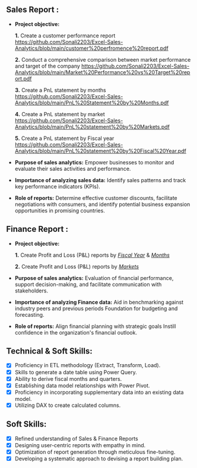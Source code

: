 ## Sales Report :


- **Project objective:** 

    **1.** Create a customer performance report https://github.com/Sonali2203/Excel-Sales-Analytics/blob/main/customer%20perfromence%20report.pdf
  
    **2.** Conduct a comprehensive comparison between market performance and target of the company https://github.com/Sonali2203/Excel-Sales-Analytics/blob/main/Market%20Performance%20vs%20Target%20report.pdf
  
    **3.** Create a PnL statement by months https://github.com/Sonali2203/Excel-Sales-Analytics/blob/main/PnL%20Statement%20by%20Months.pdf
  
    **4.** Create a PnL statement by market https://github.com/Sonali2203/Excel-Sales-Analytics/blob/main/PnL%20statement%20by%20Markets.pdf
  
    **5.** Create a PnL statement by Fiscal year https://github.com/Sonali2203/Excel-Sales-Analytics/blob/main/PnL%20statement%20by%20Fiscal%20Year.pdf

- **Purpose of sales analytics:** Empower businesses to monitor and evaluate their sales activities and performance.

- **Importance of analyzing sales data:** Identify sales patterns and track key performance indicators (KPIs).

- **Role of reports:** Determine effective customer discounts, facilitate negotiations with consumers, and identify potential business expansion opportunities in promising countries.


## Finance Report :

- **Project objective:** 

    **1.** Create Profit and Loss (P&L) reports by _[Fiscal Year](https://github.com/KirandeepMarala/Excel-Sales_Analysis/blob/main/P%26L%20Statement%20by%20Fiscal%20Year.pdf)_ & _[Months](https://github.com/KirandeepMarala/Excel-Sales_Analysis/blob/main/P%26L%20Statement%20by%20Months.pdf)_ 

   **2.** Create Profit and Loss (P&L) reports by _[Markets](https://github.com/KirandeepMarala/Excel-Sales_Analysis/blob/main/P%26L%20Statement%20by%20Markets.pdf)_

- **Purpose of sales analytics:** Evaluation of financial performance, support decision-making, and facilitate communication with stakeholders.

- **Importance of analyzing Finance data:** Aid in benchmarking against industry peers and previous periods Foundation for budgeting and forecasting.

- **Role of reports:** Align financial planning with strategic goals Instill confidence in the organization's financial outlook.


## Technical & Soft Skills:
- [x]	Proficiency in ETL methodology (Extract, Transform, Load).
- [x]	Skills to generate a date table using Power Query.
- [x]	Ability to derive fiscal months and quarters.
- [x]	Establishing data model relationships with Power Pivot.
- [x]	Proficiency in incorporating supplementary data into an existing data model.
- [x]	Utilizing DAX to create calculated columns.

## Soft Skills:
- [x]	Refined understanding of Sales & Finance Reports
- [x]	Designing user-centric reports with empathy in mind.
- [x]	Optimization of report generation through meticulous fine-tuning.
- [x]	Developing a systematic approach to devising a report building plan.
